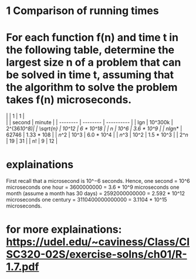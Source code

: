 # 1 Comparison of running times

# For each function f(n) and time t in the following table, determine the largest size n of a problem that can be solved in time t, assuming that the algorithm to solve the problem takes f(n) microseconds.


|          |    1     |     1      |  
|          |  second  |   minute   | 
| -------- | -------- | ---------- | 
|  lg*n*   |  10^300k | 2^(36*10^8)| 
| \sqrt{n} |   10^12  | 6 * 10^18  | 
|   *n*    |   10^6   | 3.6 * 10^9 | 
| *n*lg*n* |   62746  | 1.33 * 108 | 
|  *n*^2   |   10^3   | 6.0 * 10^4 | 
|  *n*^3   |   10^2   | 1.5 * 10^3 | 
|  2^*n*   |    19    |     31     | 
|    n!    |    9     |     12     | 

# explainations
First recall that a microsecond is 10^−6 seconds. Hence, 
one second = 10^6 microseconds
one hour = 3600000000 = 3.6 * 10^9 microseconds
one month (assume a month has 30 days) = 2592000000000 = 2.592 * 10^12 microseconds
one century = 3110400000000000 = 3.1104 * 10^15 microseconds.

# for more explainations: https://udel.edu/~caviness/Class/CISC320-02S/exercise-solns/ch01/R-1.7.pdf